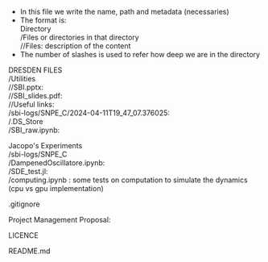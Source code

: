 - In this file we write the name, path and metadata (necessaries)
- The format is:   
Directory     
  /Files or directories in that directory     
    //Files: description of the content     
- The number of slashes is used to refer how deep we are in the directory



DRESDEN FILES       
  /Utilities     
    //SBI.pptx:     
    //SBI_slides.pdf:     
    //Useful links:  
  /sbi-logs/SNPE_C/2024-04-11T19_47_07.376025:    
  /.DS_Store   
  /SBI_raw.ipynb:    

Jacopo's Experiments    
  /sbi-logs/SNPE_C   
  /DampenedOscillatore.ipynb:   
  /SDE_test.jl:   
  /computing.ipynb : some tests on computation to simulate the dynamics (cpu vs gpu implementation)

.gitignore 

Project Management Proposal: 

LICENCE 

README.md


  
